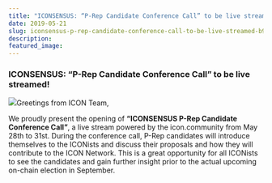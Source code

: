 ```yaml
---
title: "ICONSENSUS: “P-Rep Candidate Conference Call” to be live streamed!"
date: 2019-05-21
slug: iconsensus-p-rep-candidate-conference-call-to-be-live-streamed-b9720d3174d1
description:
featured_image:
---
```


### ICONSENSUS: “P-Rep Candidate Conference Call” to be live streamed!

![](https://cdn-images-1.medium.com/max/800/0*oJpJhlLWdTip6-Dc)Greetings from ICON Team,

We proudly present the opening of **“ICONSENSUS P-Rep Candidate Conference Call”**, a live stream powered by the icon.community from May 28th to 31st. During the conference call, P-Rep candidates will introduce themselves to the ICONists and discuss their proposals and how they will contribute to the ICON Network. This is a great opportunity for all ICONists to see the candidates and gain further insight prior to the actual upcoming on-chain election in September.

